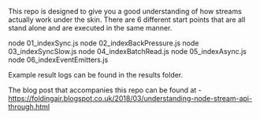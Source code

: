 This repo is designed to give you a good understanding of how streams actually work under the skin. 
There are 6 different start points that are all stand alone and are executed in the same manner.

node 01_indexSync.js
node 02_indexBackPressure.js
node 03_indexSyncSlow.js
node 04_indexBatchRead.js
node 05_indexAsync.js
node 06_indexEventEmitters.js

Example result logs can be found in the results folder.

The blog post that accompanies this repo can be found at - https://foldingair.blogspot.co.uk/2018/03/understanding-node-stream-api-through.html
